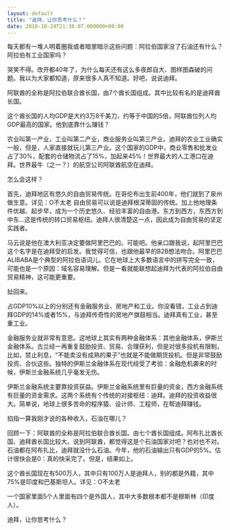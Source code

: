 ```yaml
---
layout: default
title: "迪拜，让你思考什么？"
date: 2018-10-24T21:36:07.000000+08:00
---
```


每天都有一堆人明着圈我或者暗里暗示这些问题：阿拉伯国家没了石油还有什么？阿拉伯有工业国家吗？

哭笑不得。改开都40年了，为什么每天还有这么多夜郎自大、图样图森破的问题。我以为大家都知道，原来很多人真不知道。好吧，说说迪拜。

阿联酋的全称是阿拉伯联合酋长国，由7个酋长国组成。其中比较有名的是迪拜酋长国。

这个酋长国的人均GDP是大约3万8千美刀，约等于中国的5倍，阿联酋位列人均GDP最高的国家。他到底靠什么赚钱？

农业叫第一产业，工业叫第二产业，商业服务业叫第三产业。迪拜的农业工业确实一般，但是，人家直接就玩儿第三产业。这个国家的GDP中，商业零售和批发业占了30%，配套的仓储物流占了15%，加起来45%！世界最大的人工港口在迪拜。世界最牛（之一？）的航空公司阿联酋航空在迪拜。

怎么会这样？

首先，迪拜地区有悠久的自由贸易传统。在哥伦布出生前400年，他们就到了泉州做生意。详见：O不太老  自由贸易可以说是迪拜根深蒂固的传统。加上他地理条件优越、起步早，成为一个历史悠久、经验丰富的自由港。东方到西方，东西方到中东…这是传统的转口贸易枢纽。迪拜人很清楚这一点，因此成为自由贸易的坚定实践者。

马云说是他在澳大利亚决定要做阿里巴巴的。可能吧。他亲口跟我说，起阿里巴巴这个名字是在迪拜受的启发。我觉得可信，也跟他最早的B2B想法吻合。阿里巴巴ALIBABA是个典型的阿拉伯语词儿。它在地球上大多数语言中的拼写完全一致，可能也是一个原因：域名容易理解。但是一看就能联想起迪拜为代表的阿拉伯自由贸易精神，这可能更重要。

扯回来。

占GDP10%以上的分别还有金融服务业、房地产和工业。你没看错，工业占到迪拜GDP的14%或者15%，与迪拜传奇性的房地产旗鼓相当。迪拜真有工业，甚至重工业。

金融服务业就非常有意思。这地球上其实有两种金融体系：其他金融体系，伊斯兰金融体系。古兰经一再重复鼓励投资、贸易、合理获利，但是对很多投机有限制，比如，禁止利息，“不能卖没有成熟的果子”也就是不能做期货投机。但是非常鼓励投资、合伙这些。独特的伊斯兰金融体系在现代经受了考验：金融危机袭来的时候，伊斯兰金融系统几乎毫发无伤。

伊斯兰金融系统主要靠投资获益。伊斯兰金融系统里有巨量的资金，西方金融系统有巨量的资金需求。这两个系统有个传统的对接枢纽：迪拜。迪拜的投资收益很大。简单说，地球上很多苦命的程序猿、设计师、工程师，在帮迪拜赚钱。

掐指一算我刚才说的各种收入，石油在哪儿？

回顾一下：阿联酋的全称是阿拉伯联合酋长国。由七个酋长国组成。阿布扎比酋长国、迪拜酋长国比较大。说到阿联酋，都觉得这是个石油国家对吧？也对也不对。石油都在阿布扎比，迪拜就没什么石油。今年，他的石油输出只有GDP的5%。估计很快会是0：真的快采完了。但是，结果如上。

这个酋长国现在有500万人，其中只有100万人是迪拜人，别的都是外籍，其中75%是印度和巴基斯坦人。详见：O不太老

一个国家里面5个人里面有四个是外国人，其中大多数根本都不是穆斯林（印度人）。

迪拜，让你思考什么？


